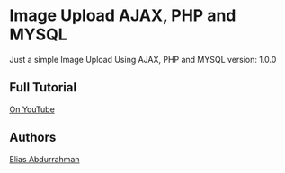 # Image Upload AJAX, PHP and MYSQL

Just a simple Image Upload Using AJAX, PHP and MYSQL
version: 1.0.0

## Full Tutorial

[On YouTube](https://youtu.be/q3tDYZrlJSk)

## Authors

[Elias Abdurrahman](https://github.com/codingWithElias)
